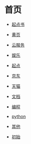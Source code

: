 # 首页

<div id = "首"></div>
<script src = "./js/首.js"></script>

* [起点书](网页/起点书.html)
* [黄页](网页/黄页.html)

* [云服务](网页/云服务.html)
* [娱乐](网页/娱乐.html)
* [起点](网页/起点.html)
* [京东](网页/京东.html)
* [天猫](网页/天猫.html)
* [文档](网页/文档.html)
* [编程](网页/编程.html)
* [python](网页/python.html)
* [其他](网页/其他.html)

* [初始](网页/初始.html)
